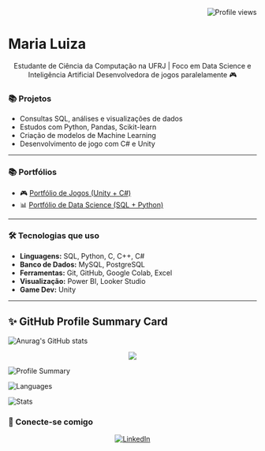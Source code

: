 <p align="right">
  <img src="https://komarev.com/ghpvc/?username=marialuiza&color=blue" alt="Profile views" />
</p>
<h1 align="left">Maria Luiza</h1>
<p align="center">
  Estudante de Ciência da Computação na UFRJ | Foco em Data Science e Inteligência Artificial  
  Desenvolvedora de jogos paralelamente 🎮
</p>

### 📚 Projetos

- Consultas SQL, análises e visualizações de dados
- Estudos com Python, Pandas, Scikit-learn
- Criação de modelos de Machine Learning
- Desenvolvimento de jogo com C# e Unity 

---

### 📚 Portfólios

- 🎮 [Portfólio de Jogos (Unity + C#)](https://github.com/seuusuario/portfolio-games)  
- 📊 [Portfólio de Data Science (SQL + Python)](https://github.com/marialuizapf/Data-Science-portfolio)

---

### 🛠️ Tecnologias que uso

- **Linguagens:** SQL, Python, C, C++, C#  
- **Banco de Dados:** MySQL, PostgreSQL  
- **Ferramentas:** Git, GitHub, Google Colab, Excel  
- **Visualização:** Power BI, Looker Studio  
- **Game Dev:** Unity

---

## ✨ GitHub Profile Summary Card

![Anurag's GitHub stats](https://github-readme-stats.vercel.app/api?username=anuraghazra&show_icons=true&theme=dark)

<p align="center">
  <img src="https://github-profile-summary-cards.vercel.app/api/cards/stats?username=marialuizapf&theme=tokyonight" />
</p>

![Profile Summary](https://github-profile-summary-cards.vercel.app/api/cards/profile-details?username=marialuizapf&theme=tokyonight)

![Languages](https://github-profile-summary-cards.vercel.app/api/cards/most-commit-language?username=marialuizapf&theme=tokyonight)

![Stats](https://github-profile-summary-cards.vercel.app/api/cards/stats?username=marialuizapf&theme=tokyonight)

### 👋 Conecte-se comigo

<p align="center">
  <a href="https://www.linkedin.com/in/maria-luiza-pinheiro-3a1b15305" target="_blank">
    <img src="https://img.shields.io/badge/-LinkedIn-0e76a8?style=for-the-badge&logo=linkedin&logoColor=white" alt="LinkedIn">
  </a>
</p>

